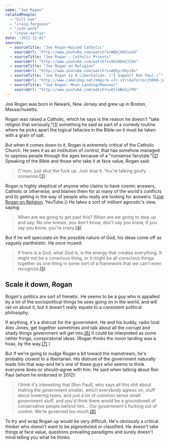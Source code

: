 ```yaml
---
name: "Joe Rogan"
relatedPeople:
  - "bill-nye"
  - "craig-ferguson"
  - "josh-peck"
  - "steve-martin"
date: "2012-12-01"
sources:
  - sourceTitle: "Joe Rogan–Raised Catholic"
    sourceUrl: "http://www.youtube.com/watch?v=WQ8jkHS1w34"
  - sourceTitle: "Joe Rogan – Catholic Priests"
    sourceUrl: "http://www.youtube.com/watch?v=9SnODeE3lD4"
  - sourceTitle: "Joe Rogan on Religion"
    sourceUrl: "http://www.youtube.com/watch?v=AQSyrX6yi8s"
  - sourceTitle: "Joe Rogan Is A Libertarian: \"I Support Ron Paul.\""
    sourceUrl: "http://www.cameldog.net/empire-ufc-strikeforce/25060-joe-rogan-libertarian-i-support-ron-paul.html"
  - sourceTitle: "Joe Rogan: Moon Landing(Mancow)"
    sourceUrl: "http://www.youtube.com/watch?v=DzlmBeSjrP8"
---
```


Joe Rogan was born in Newark, New Jersey and grew up in Boston, Massachusetts.

Rogan was raised a Catholic, which he says is the reason he doesn't "take religion that seriously,"<a class="source-citation" href="#http://www.youtube.com/watch?v=WQ8jkHS1w34" title="Joe Rogan–Raised Catholic">[1]</a> something he said as part of a comedy routine where he picks apart the logical fallacies in the Bible–so it must be taken with a grain of salt.

But when it comes down to it, Rogan is extremely critical of the Catholic Church. He sees it as an institution of control, that has somehow managed to oppress people through the ages because of a "nonsense fairytale."<a class="source-citation" href="#http://www.youtube.com/watch?v=9SnODeE3lD4" title="Joe Rogan – Catholic Priests">[2]</a> Speaking of the Bible and those who take it at face value, Rogan said:

>C'mon, just shut the fuck up. Just stop it. You're talking goofy nonsense.<a class="source-citation" href="#http://www.youtube.com/watch?v=AQSyrX6yi8s" title="Joe Rogan on Religion">[3]</a>

Rogan is highly skeptical of anyone who claims to have cosmic answers, Catholic or otherwise, and blames them for a) many of the world's conflicts and b) getting in the way of people who really are looking for answers. (([Joe Rogan on Religion](http://www.youtube.com/watch?v=AQSyrX6yi8s). YouTube.)) He takes a sort of militant agnostic's view, saying:

>When are we going to get past this? When are we going to step up and say: No one knows, you don't know, don't say you know, if you say you know, you're crazy.<a class="source-citation" href="#http://www.youtube.com/watch?v=AQSyrX6yi8s" title="Joe Rogan on Religion">[4]</a>

But if he will speculate on the possible nature of God, his ideas come off as vaguely pantheistic. He once mused:

>If there is a God, what God is, is the energy that creates everything. It might not be a conscious thing, or it might be all conscious things together as one thing in some sort of a framework that we can't even recognize.<a class="source-citation" href="#http://www.youtube.com/watch?v=9SnODeE3lD4" title="Joe Rogan – Catholic Priests">[5]</a>

## 

## Scale it down, Rogan

Rogan's politics are sort of frenetic. He seems to be a guy who is appalled by a lot of the sociopolitical things he sees going on in the world, and will rail on about it, but it doesn't really equate to a consistent political philosophy.

If anything, it's a distrust for the government. He and his buddy, radio host Alex Jones, get together sometimes and talk about all the corrupt and shady things government will get into.<a class="source-citation" href="#http://www.cameldog.net/empire-ufc-strikeforce/25060-joe-rogan-libertarian-i-support-ron-paul.html" title="Joe Rogan Is A Libertarian: &quot;I Support Ron Paul.&quot;">[6]</a> It could be interpreted as some rather fringe, conspiratorial ideas. (Rogan thinks the moon landing was a hoax, by the way.<a class="source-citation" href="#http://www.youtube.com/watch?v=DzlmBeSjrP8" title="Joe Rogan: Moon Landing(Mancow)">[7]</a> )

But if we're going to nudge Rogan a bit toward the mainstream, he's probably closest to a libertarian. His distrust of the government naturally leads him that way–and he's one of these guys who seems to think everyone does–or should–agree with him. He said when talking about Ron Paul (whom he endorsed in 2012):

>I think it's interesting that [Ron Paul], who says all this shit about making the government smaller, which everybody agrees on, stuff about lowering taxes, and just a lot of common sense small government stuff, and you'd think there would be a groundswell of conservative people behind him… Our government's fucking out of control. We're governed too much.<a class="source-citation" href="#http://www.cameldog.net/empire-ufc-strikeforce/25060-joe-rogan-libertarian-i-support-ron-paul.html" title="Joe Rogan Is A Libertarian: &quot;I Support Ron Paul.&quot;">[8]</a>

To try and wrap Rogan up would be very difficult. He's obviously a critical thinker who doesn't want to be pigeonholed or classified. He doesn't take things at face value, questions prevailing paradigms and surely doesn't mind telling you what he thinks.